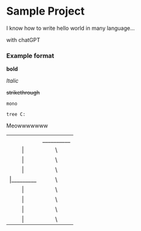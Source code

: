 # Sample Project

I know how to write hello world in many language...

with chatGPT

### Example format

**bold**

_Italic_

~~strikethrough~~

`mono`

```shell
tree C:
```

Meowwwwwww

|                  |                  |
| :------------:   | :-------------:  |
|                  |   __________     |
|  \|         | \  |       |          |
|  \|         | \  |       |          |
|  \|         | \  |       |          |
|  \|_________| \  |       |          |
|  \|         | \  |       |          |
|  \|         | \  |       |          |
|  \|         | \  |       |          |
|  \|         | \  |   ____|____      |
